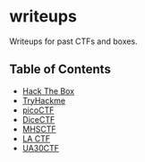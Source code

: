 # writeups

Writeups for past CTFs and boxes.

## Table of Contents

- [Hack The Box](https://github.com/purplestormctf/writeups/tree/main/htb/machines)
- [TryHackme]()
- [picoCTF]()
- [DiceCTF]()
- [MHSCTF]()
- [LA CTF]()
- [UA30CTF]()
